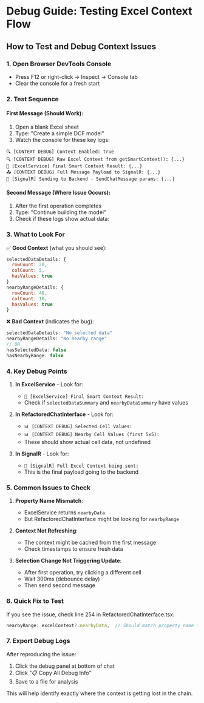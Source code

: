 # Debug Guide: Testing Excel Context Flow

## How to Test and Debug Context Issues

### 1. Open Browser DevTools Console
- Press F12 or right-click → Inspect → Console tab
- Clear the console for a fresh start

### 2. Test Sequence

#### First Message (Should Work):
1. Open a blank Excel sheet
2. Type: "Create a simple DCF model"
3. Watch the console for these key logs:

```
🔍 [CONTEXT DEBUG] Context Enabled: true
🔍 [CONTEXT DEBUG] Raw Excel Context from getSmartContext(): {...}
🎯 [ExcelService] Final Smart Context Result: {...}
📤 [CONTEXT DEBUG] Full Message Payload to SignalR: {...}
🚀 [SignalR] Sending to Backend - SendChatMessage params: {...}
```

#### Second Message (Where Issue Occurs):
1. After the first operation completes
2. Type: "Continue building the model"
3. Check if these logs show actual data:

### 3. What to Look For

✅ **Good Context** (what you should see):
```javascript
selectedDataDetails: {
  rowCount: 20,
  colCount: 5,
  hasValues: true
}
nearbyRangeDetails: {
  rowCount: 40,
  colCount: 10,
  hasValues: true
}
```

❌ **Bad Context** (indicates the bug):
```javascript
selectedDataDetails: "No selected data"
nearbyRangeDetails: "No nearby range"
// OR
hasSelectedData: false
hasNearbyRange: false
```

### 4. Key Debug Points

1. **In ExcelService** - Look for:
   - `🎯 [ExcelService] Final Smart Context Result:`
   - Check if `selectedDataSummary` and `nearbyDataSummary` have values

2. **In RefactoredChatInterface** - Look for:
   - `📊 [CONTEXT DEBUG] Selected Cell Values:`
   - `📊 [CONTEXT DEBUG] Nearby Cell Values (first 5x5):`
   - These should show actual cell data, not undefined

3. **In SignalR** - Look for:
   - `🚀 [SignalR] Full Excel Context being sent:`
   - This is the final payload going to the backend

### 5. Common Issues to Check

1. **Property Name Mismatch**: 
   - ExcelService returns `nearbyData`
   - But RefactoredChatInterface might be looking for `nearbyRange`

2. **Context Not Refreshing**:
   - The context might be cached from the first message
   - Check timestamps to ensure fresh data

3. **Selection Change Not Triggering Update**:
   - After first operation, try clicking a different cell
   - Wait 300ms (debounce delay)
   - Then send second message

### 6. Quick Fix to Test

If you see the issue, check line 254 in RefactoredChatInterface.tsx:
```javascript
nearbyRange: excelContext?.nearbyData,  // Should match property name from ExcelService
```

### 7. Export Debug Logs

After reproducing the issue:
1. Click the debug panel at bottom of chat
2. Click "📋 Copy All Debug Info"
3. Save to a file for analysis

This will help identify exactly where the context is getting lost in the chain.